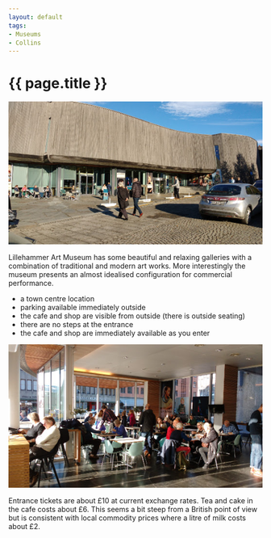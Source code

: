 ```yaml
---
layout: default
tags:
- Museums
- Collins
---
```

# {{ page.title }}

![Lillehammer Art Museum](/img/LillehammerArtMuseum.jpg)

Lillehammer Art Museum has some beautiful and relaxing galleries with a combination of traditional and modern art works.  More interestingly the museum presents an almost idealised configuration for commercial performance.

* a town centre location
* parking available immediately outside
* the cafe and shop are visible from outside (there is outside seating)
* there are no steps at the entrance
* the cafe and shop are immediately available as you enter

![Lillehammer Art Museum Cafe](/img/LillehammerArtMuseumCafe.jpg)

Entrance tickets are about £10 at current exchange rates.  Tea and cake in the cafe costs about £6.  This seems a bit steep from a British point of view but is consistent with local commodity prices where a litre of milk costs about £2.
